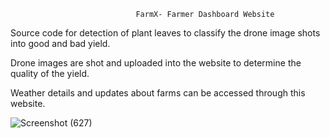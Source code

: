                                 FarmX- Farmer Dashboard Website


Source code for detection of plant leaves to classify the drone image shots into good and bad yield.

Drone images are shot and uploaded into the website to determine the quality of the yield.

Weather details and updates about farms can be accessed through this website.


![Screenshot (627)](https://user-images.githubusercontent.com/30034816/167288278-1274d6f0-9bb6-4e47-ac4c-3a6dce9fb13d.png)
